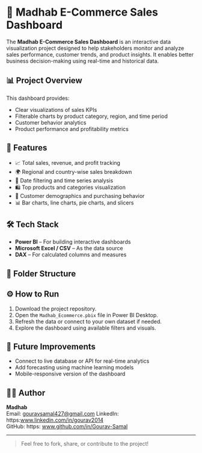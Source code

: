 # 🛒 Madhab E-Commerce Sales Dashboard

The **Madhab E-Commerce Sales Dashboard** is an interactive data visualization project designed to help stakeholders monitor and analyze sales performance, customer trends, and product insights. It enables better business decision-making using real-time and historical data.

## 📊 Project Overview

This dashboard provides:
- Clear visualizations of sales KPIs
- Filterable charts by product category, region, and time period
- Customer behavior analytics
- Product performance and profitability metrics

## 🚀 Features

- 📈 Total sales, revenue, and profit tracking
- 🌍 Regional and country-wise sales breakdown
- 📅 Date filtering and time series analysis
- 🛍️ Top products and categories visualization
- 👤 Customer demographics and purchasing behavior
- 📊 Bar charts, line charts, pie charts, and slicers

## 🛠️ Tech Stack

- **Power BI** – For building interactive dashboards
- **Microsoft Excel / CSV** – As the data source
- **DAX** – For calculated columns and measures

## 📂 Folder Structure


## ⚙️ How to Run

1. Download the project repository.
2. Open the `Madhab_Ecommerce.pbix` file in Power BI Desktop.
3. Refresh the data or connect to your own dataset if needed.
4. Explore the dashboard using available filters and visuals.



## 📌 Future Improvements

- Connect to live database or API for real-time analytics
- Add forecasting using machine learning models
- Mobile-responsive version of the dashboard

## 👨‍💻 Author

**Madhab**  
Email: gouravsamal427@gmail.com 
LinkedIn: https:www.linkedin.com/in/gourav2014  
GitHub: https: www.github.com/in/Gourav-Samal

---

> Feel free to fork, share, or contribute to the project!
